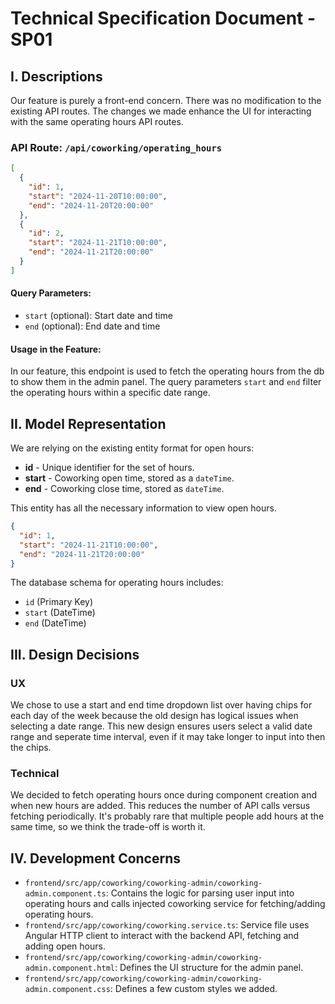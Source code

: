 # Technical Specification Document - SP01

## I. Descriptions

Our feature is purely a front-end concern. There was no modification to the existing API routes. The changes we made enhance the UI for interacting with the same operating hours API routes.

### API Route: `/api/coworking/operating_hours`

```json
[
  {
    "id": 1,
    "start": "2024-11-20T10:00:00",
    "end": "2024-11-20T20:00:00"
  },
  {
    "id": 2,
    "start": "2024-11-21T10:00:00",
    "end": "2024-11-21T20:00:00"
  }
]
```

#### Query Parameters:

- `start` (optional): Start date and time
- `end` (optional): End date and time

#### Usage in the Feature:

In our feature, this endpoint is used to fetch the operating hours from the db to show them in the admin panel. The query parameters `start` and `end` filter the operating hours within a specific date range.

## II. Model Representation

We are relying on the existing entity format for open hours:

- **id** - Unique identifier for the set of hours.
- **start** - Coworking open time, stored as a `dateTime`.
- **end** - Coworking close time, stored as `dateTime`.

This entity has all the necessary information to view open hours.

```json
{
  "id": 1,
  "start": "2024-11-21T10:00:00",
  "end": "2024-11-21T20:00:00"
}
```

The database schema for operating hours includes:

- `id` (Primary Key)
- `start` (DateTime)
- `end` (DateTime)

## III. Design Decisions

### UX

We chose to use a start and end time dropdown list over having chips for each day of the week because the old design has logical issues when selecting a date range. This new design ensures users select a valid date range and seperate time interval, even if it may take longer to input into then the chips.

### Technical

We decided to fetch operating hours once during component creation and when new hours are added. This reduces the number of API calls versus fetching periodically. It's probably rare that multiple people add hours at the same time, so we think the trade-off is worth it.

## IV. Development Concerns

- `frontend/src/app/coworking/coworking-admin/coworking-admin.component.ts`: Contains the logic for parsing user input into operating hours and calls injected coworking service for fetching/adding operating hours.
- `frontend/src/app/coworking/coworking.service.ts`: Service file uses Angular HTTP client to interact with the backend API, fetching and adding open hours.
- `frontend/src/app/coworking/coworking-admin/coworking-admin.component.html`: Defines the UI structure for the admin panel.
- `frontend/src/app/coworking/coworking-admin/coworking-admin.component.css`: Defines a few custom styles we added.
